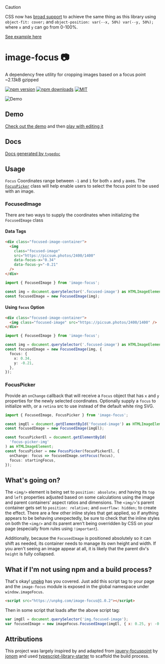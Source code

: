 > [!CAUTION]
> CSS now has [broad support](https://caniuse.com/?search=object-position) to achieve the same thing as this library using `object-fit: cover;` and `object-position: var(--x, 50%) var(--y, 50%);` where `x` and `y` can go from 0-100%.
>
> [See example here](https://codepen.io/third774/pen/OJdBQjW)

# image-focus 📷

A dependency free utility for cropping images based on a focus point ~2.13kB gzipped

[![npm version](https://img.shields.io/npm/v/image-focus.svg)](https://www.npmjs.com/package/image-focus)
[![npm downloads](https://img.shields.io/npm/dm/image-focus.svg)](http://npm-stat.com/charts.html?package=image-focus)
[![MIT](https://img.shields.io/npm/l/image-focus.svg)](https://github.com/third774/image-focus/blob/master/LICENSE)

![Demo](https://github.com/third774/image-focus/raw/master/image-focus-demo.gif)

## Demo

[Check out the demo](https://image-focus.stackblitz.com) and then [play with editing it](https://stackblitz.com/edit/image-focus)

## Docs

[Docs generated by `typedoc`](https://third774.github.io/image-focus/)

## Usage

`Focus` Coordinates range between `-1` and `1` for both `x` and `y` axes. The [`FocusPicker`](#focuspicker) class will help enable users to select the focus point to be used with an image.

### FocusedImage

There are two ways to supply the coordinates when initializing the `FocusedImage` class

#### Data Tags

```html
<div class="focused-image-container">
  <img
    class="focused-image"
    src="https://picsum.photos/2400/1400"
    data-focus-x="0.34"
    data-focus-y="-0.21"
  />
</div>
```

```ts
import { FocusedImage } from 'image-focus';

const img = document.querySelector('.focused-image') as HTMLImageElement;
const focusedImage = new FocusedImage(img);
```

#### Using `focus` Option

```html
<div class="focused-image-container">
  <img class="focused-image" src="https://picsum.photos/2400/1400" />
</div>
```

```ts
import { FocusedImage } from 'image-focus';

const img = document.querySelector('.focused-image') as HTMLImageElement;
const focusedImage = new FocusedImage(img, {
  focus: {
    x: 0.34,
    y: -0.21,
  },
});
```

### FocusPicker

Provide an `onChange` callback that will receive a `Focus` object that has `x` and `y` properties for the newly selected coordinates. Optionally supply a `focus` to initialize with, or a `retina` src to use instead of the default white ring SVG.

```ts
import { FocusedImage, FocusPicker } from 'image-focus';

const imgEl = document.getElementById('focused-image') as HTMLImageElement;
const focusedImage = new FocusedImage(imgEl);

const focusPickerEl = document.getElementById(
  'focus-picker-img'
) as HTMLImageElement;
const focusPicker = new FocusPicker(focusPickerEl, {
  onChange: focus => focusedImage.setFocus(focus),
  focus: startingFocus,
});
```

## What's going on?

The `<img/>` element is being set to `position: absolute;` and having its `top` and `left` properties adjusted based on some calculations using the image and parent containers' aspect ratios and dimensions. The `<img/>`'s parent container gets set to `position: relative;` and `overflow: hidden;` to create the effect. There are a few other inline styles that get applied, so if anything appears to be behaving unexpectedly, be sure to check that the inline styles on both the `<img/>` and its parent aren't being overridden by CSS on your page (especially from rules using `!important`).

Additionally, because the `FocusedImage` is positioned absolutely so it can shift as needed, its container needs to manage its own height and width. If you aren't seeing an image appear at all, it is likely that the parent div's `height` is fully collapsed.

## What if I'm not using npm and a build process?

That's okay! [unpkg](https://unpkg.com/) has you covered. Just add this script tag to your page and the `image-focus` module is exposed in the global namespace under `window.imageFocus`.

```html
<script src="https://unpkg.com/image-focus@1.0.2"></script>
```

Then in some script that loads after the above script tag:

```js
var imgEl = document.querySelector('img.focused-image');
var focusedImage = new imageFocus.FocusedImage(imgEl, { x: 0.25, y: -0.3 });
```

## Attributions

This project was largely inspired by and adapted from [jquery-focuspoint](https://github.com/jonom/jquery-focuspoint) by [jonom](https://github.com/jonom) and used [typescript-library-starter](https://github.com/alexjoverm/typescript-library-starter) to scaffold the build process.
